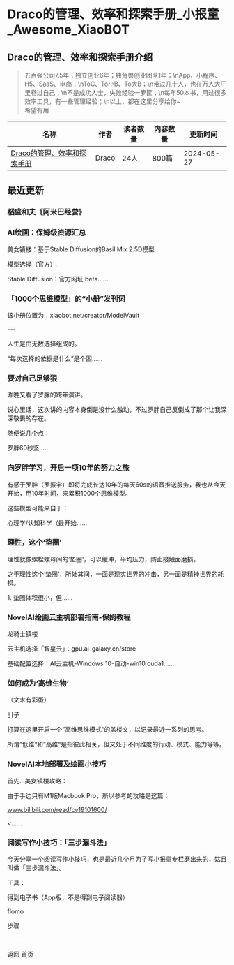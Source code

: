 # Draco的管理、效率和探索手册_小报童_Awesome_XiaoBOT

## Draco的管理、效率和探索手册介绍
> 五百强公司7.5年；独立创业6年；独角兽创业团队1年；\nApp、小程序、H5、SaaS、电商；\nToC、To小B、To大B；\n带过几十人，也在万人大厂里卷过自己；\n不是成功人士，失败经验一箩筐；\n每年50本书，用过很多效率工具，有一些管理经验；\n以上，都在这里分享给你~  
希望有用  
  


|名称|作者|读者数量|内容数量|更新时间|
|---|---|---|---|---|
|[Draco的管理、效率和探索手册](https://xiaobot.net/p/draco?refer=9c3f1c95-a052-465a-9902-f6d75080262a)|Draco|24人|800篇|2024-05-27|

## 最近更新
### 稻盛和夫《阿米巴经营》

### AI绘画：保姆级资源汇总

美女镇楼：基于Stable Diffusion的Basil Mix 2.5D模型

模型选择（官方）：

Stable Diffusion：官方网址 beta......

### 「1000个思维模型」的“小册”发刊词

该小册位置为：xiaobot.net/creator/ModelVault

\---

人生是由无数选择组成的。

“每次选择的依据是什么”是个困......

### 要对自己足够狠

昨晚又看了罗胖的跨年演讲。

说心里话，这次讲的内容本身倒是没什么触动，不过罗胖自己反倒成了那个让我深深敬畏的存在。

随便说几个点：

罗胖60秒坚......

### 向罗胖学习，开启一项10年的努力之旅

有感于罗胖（罗振宇）即将完成长达10年的每天60s的语音推送服务，我也从今天开始，用10年时间，来累积1000个思维模型。

这些模型可能来自于：

心理学/认知科学（最开始......

### 理性，这个‘垫圈’

理性就像螺栓螺母间的’垫圈‘，可以缓冲，平均压力，防止接触面磨损。

之于理性这个’垫圈‘，所处其间，一面是现实世界的冲击，另一面是精神世界的耗损。

1\. 垫圈体积很小，但......

### NovelAI绘画云主机部署指南-保姆教程

龙骑士镇楼

云主机选择「智星云」：gpu.ai-galaxy.cn/store

基础配置选择：AI云主机-Windows 10-自动-win10 cuda1......

### 如何成为‘高维生物’

（文末有彩蛋）

引子

打算在这里开启一个”高维思维模式“的盖楼文，以记录最近一系列的思考。

所谓”低维“和”高维“是指彼此相关，但又处于不同维度的行动、模式、能力等等。

### NovelAI本地部署及绘画小技巧

首先...美女镇楼攻略：

由于手边只有M1版Macbook Pro，所以参考的攻略是这篇：

www.bilibili.com/read/cv19101600/

<......

### 阅读写作小技巧：「三步漏斗法」

今天分享一个阅读写作小技巧，也是最近几个月为了写小报童专栏磨出来的，姑且叫做「三步漏斗法」。

工具：

得到电子书（App版，不是得到电子阅读器）

flomo

步骤


<a href="https://github.com/Reno9527/awesome-xiaobot" style="color: white; text-decoration: none;">awesome-xiaobot</a>

返回 [首页](../README.md)
